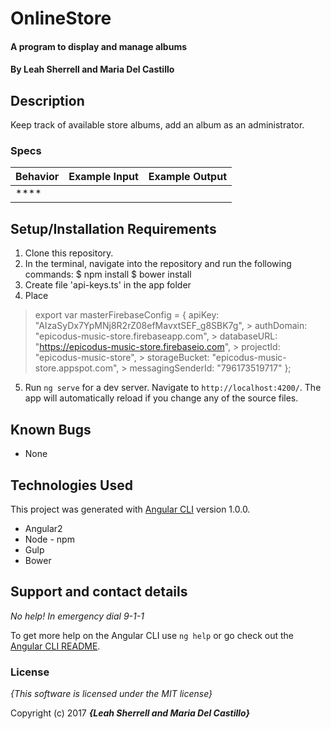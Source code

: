 # OnlineStore

#### A program to display and manage albums

#### By **Leah Sherrell and Maria Del Castillo**

## Description

Keep track of available store albums, add an album as an administrator.

### Specs
| Behavior | Example Input | Example Output |
| :-------------     | :------------- | :------------- |
| **** |  |  |



## Setup/Installation Requirements
1. Clone this repository.
2. In the terminal, navigate into the repository and run the following commands:
  $ npm install
  $ bower install
3. Create file 'api-keys.ts' in the app folder
4. Place
> export var masterFirebaseConfig = {
  > apiKey: "AIzaSyDx7YpMNj8R2rZ08efMavxtSEF_g8SBK7g",
    > authDomain: "epicodus-music-store.firebaseapp.com",
    > databaseURL:  "https://epicodus-music-store.firebaseio.com",
    > projectId: "epicodus-music-store",
    > storageBucket: "epicodus-music-store.appspot.com",
    > messagingSenderId: "796173519717"
  > };


5. Run `ng serve` for a dev server. Navigate to `http://localhost:4200/`. The app will automatically reload if you change any of the source files.

## Known Bugs
* None

## Technologies Used
This project was generated with [Angular CLI](https://github.com/angular/angular-cli) version 1.0.0.

* Angular2
* Node - npm
* Gulp
* Bower

## Support and contact details

_No help! In emergency dial 9-1-1_

To get more help on the Angular CLI use `ng help` or go check out the [Angular CLI README](https://github.com/angular/angular-cli/blob/master/README.md).

### License

*{This software is licensed under the MIT license}*

Copyright (c) 2017 **_{Leah Sherrell and Maria Del Castillo}_**
